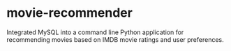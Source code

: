 # movie-recommender
Integrated MySQL into a command line Python application for recommending movies based on IMDB movie ratings and user preferences. 
